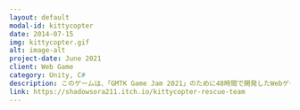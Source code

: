 ```yaml
---
layout: default
modal-id: kittycopter
date: 2014-07-15
img: kittycopter.gif
alt: image-alt
project-date: June 2021
client: Web Game
category: Unity, C#
description: このゲームは、「GMTK Game Jam 2021」のために48時間で開発したWebゲームです。テーマは「Joined Together（つながっている）」でした。ヘリコプターのフライトシミュレーターで、複数の人を鎖のようにつなげて回収し、出口まで運ぶことが目的です。この「鎖」システムには、UnityのHingeJoint2Dを使用しています。
link: https://shadowsora211.itch.io/kittycopter-rescue-team
---
```

